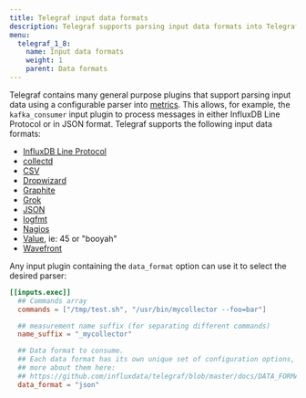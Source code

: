 ```yaml
---
title: Telegraf input data formats
description: Telegraf supports parsing input data formats into Telegraf metrics for InfluxDB Line Protocol, CollectD, CSV, Dropwizard, Graphite, Grok, JSON, Logfmt, Nagios, Value, and Wavefront.
menu:
  telegraf_1_8:
    name: Input data formats
    weight: 1
    parent: Data formats
---
```


Telegraf contains many general purpose plugins that support parsing input data
using a configurable parser into [metrics][].  This allows, for example, the
`kafka_consumer` input plugin to process messages in either InfluxDB Line
Protocol or in JSON format. Telegraf supports the following input data formats:

- [InfluxDB Line Protocol](/telegraf/v1.8/plugins/data_formats/input/influx/)
- [collectd](/telegraf/v1.8/plugins/data_formats/input/collectd/)
- [CSV](/telegraf/v1.8/plugins/data_formats/input/csv/)
- [Dropwizard](/telegraf/v1.8/plugins/data_formats/input/dropwizard/)
- [Graphite](/telegraf/v1.8/plugins/data_formats/input/graphite/)
- [Grok](/telegraf/v1.8/plugins/data_formats/input/grok/)
- [JSON](//telegraf/v1.8/plugins/data_formats/input/json/)
- [logfmt](/telegraf/v1.8/plugins/data_formats/input/logfmt/)
- [Nagios](/telegraf/v1.8/plugins/data_formats/input/nagios/)
- [Value](/telegraf/v1.8/plugins/data_formats/input/value/), ie: 45 or "booyah"
- [Wavefront](/telegraf/v1.8/plugins/data_formats/input/wavefront/)

Any input plugin containing the `data_format` option can use it to select the
desired parser:

```toml
[[inputs.exec]]
  ## Commands array
  commands = ["/tmp/test.sh", "/usr/bin/mycollector --foo=bar"]

  ## measurement name suffix (for separating different commands)
  name_suffix = "_mycollector"

  ## Data format to consume.
  ## Each data format has its own unique set of configuration options, read
  ## more about them here:
  ## https://github.com/influxdata/telegraf/blob/master/docs/DATA_FORMATS_INPUT.md
  data_format = "json"
```

[metrics]: /telegraf/v1.8/concepts/metrics/
